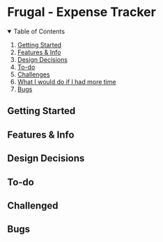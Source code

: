 # Frugal - Expense Tracker

<!-- TABLE OF CONTENTS -->
<details open="open">
  <summary>Table of Contents</summary>
  <ol>
    <li>
      <a href="#getting-started">Getting Started</a>
    </li>
    <li>
      <a href="#features-&-info">Features & Info</a>
    </li>
    <li>
      <a href="#design-decisions">Design Decisions</a>
    </li>
    <li>
      <a href="#to-do">To-do</a>
    </li>
    <li>
      <a href="#challenges">Challenges</a>
    </li>
    <li>
      <a href="#what-i-would-do-if-i-had-more-time">What I would do if I had more time</a>
    </li>
    <li>
      <a href="#bugs">Bugs</a>
    </li>
  </ol>
</details>

## Getting Started

## Features & Info

## Design Decisions

## To-do

## Challenged

## Bugs
